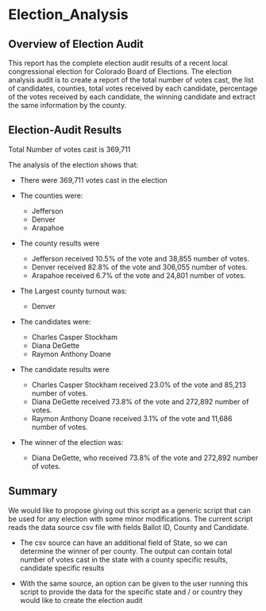 # Election_Analysis

## Overview of Election Audit 

This report has the complete election audit results of a recent local congressional election for Colorado Board of Elections. 
The election analysis audit is to create a report of the total number of votes cast, the list of candidates, counties, total votes received by each candidate, percentage of the votes received by each candidate,  the winning candidate and extract the same information by the county.



## Election-Audit Results

Total Number of votes cast is 369,711

The analysis of the election shows that:

- There were 369,711 votes cast in the election

- The counties were:
	- Jefferson
	- Denver
	- Arapahoe

- The county results were
	- Jefferson received 10.5% of the vote and 38,855 number of votes. 
	- Denver received 82.8% of the vote and 306,055 number of votes. 
	- Arapahoe received 6.7% of the vote and 24,801 number of votes. 

- The Largest county turnout was:
	- Denver

- The candidates were:
	- Charles Casper Stockham
	- Diana DeGette
	- Raymon Anthony Doane

- The candidate results were
	- Charles Casper Stockham received 23.0% of the vote and 85,213 number of votes. 
	- Diana DeGette received 73.8% of the vote and 272,892 number of votes. 
	- Raymon Anthony Doane received 3.1% of the vote and 11,686 number of votes. 
- The winner of the election was:
	- Diana DeGette, who received 73.8% of the vote and 272,892 number of votes.

## Summary

We would like to propose giving out this script as a generic script that can be used for any election with some minor modifications.
The current script reads the data source csv file with fields Ballot ID, County and Candidate. 

- The csv source can have an additional field of State, so we can determine the winner of per county. The output can contain total number of votes cast in the state with a county specific results, candidate specific results

- With the same source, an option can be given to the user running this script to provide the data for the specific state and / or country they would like to create the election audit


